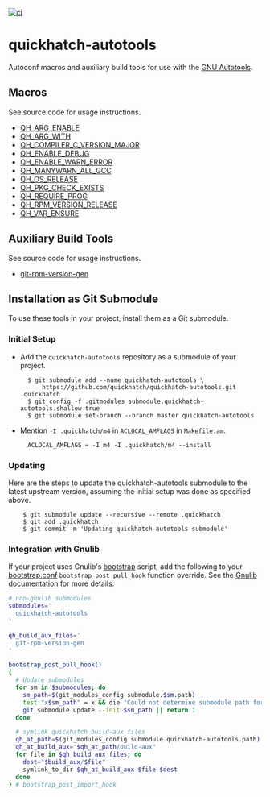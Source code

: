 [![ci](https://github.com/quickhatch/quickhatch-autotools/workflows/ci/badge.svg)](https://github.com/quickhatch/quickhatch-autotools/actions)

# quickhatch-autotools

Autoconf macros and auxiliary build tools for use with the [GNU Autotools][4].

## Macros

See source code for usage instructions.

* [QH_ARG_ENABLE][1]
* [QH_ARG_WITH][1]
* [QH_COMPILER_C_VERSION_MAJOR][1]
* [QH_ENABLE_DEBUG][1]
* [QH_ENABLE_WARN_ERROR][1]
* [QH_MANYWARN_ALL_GCC][1]
* [QH_OS_RELEASE][1]
* [QH_PKG_CHECK_EXISTS][1]
* [QH_REQUIRE_PROG][1]
* [QH_RPM_VERSION_RELEASE][1]
* [QH_VAR_ENSURE][1]

## Auxiliary Build Tools

See source code for usage instructions.

* [git-rpm-version-gen][5]

## Installation as Git Submodule

To use these tools in your project, install them as a Git submodule.

### Initial Setup

* Add the `quickhatch-autotools` repository as a submodule of your project.

        $ git submodule add --name quickhatch-autotools \
            https://github.com/quickhatch/quickhatch-autotools.git .quickhatch
        $ git config -f .gitmodules submodule.quickhatch-autotools.shallow true
        $ git submodule set-branch --branch master quickhatch-autotools

* Mention `-I .quickhatch/m4` in `ACLOCAL_AMFLAGS` in `Makefile.am`.

        ACLOCAL_AMFLAGS = -I m4 -I .quickhatch/m4 --install

### Updating

Here are the steps to update the quickhatch-autotools submodule to the latest
upstream version, assuming the initial setup was done as specified above.

        $ git submodule update --recursive --remote .quickhatch
        $ git add .quickhatch
        $ git commit -m 'Updating quickhatch-autotools submodule'

### Integration with Gnulib

If your project uses Gnulib's [bootstrap][2] script, add the following to your
[bootstrap.conf][3] `bootstrap_post_pull_hook` function override. See the
[Gnulib documentation][6] for more details.

```bash
# non-gnulib submodules
submodules='
  quickhatch-autotools
'

qh_build_aux_files='
  git-rpm-version-gen
'

bootstrap_post_pull_hook()
{
  # Update submodules
  for sm in $submodules; do
    sm_path=$(git_modules_config submodule.$sm.path)
    test "x$sm_path" = x && die "Could not determine submodule path for $sm"
    git submodule update --init $sm_path || return 1
  done

  # symlink quickhatch build-aux files
  qh_at_path=$(git_modules_config submodule.quickhatch-autotools.path)
  qh_at_build_aux="$qh_at_path/build-aux"
  for file in $qh_build_aux_files; do
    dest="$build_aux/$file"
    symlink_to_dir $qh_at_build_aux $file $dest
  done
} # bootstrap_post_import_hook
```

[1]: ./m4/quickhatch.m4
[2]: https://github.com/coreutils/gnulib/blob/master/top/bootstrap
[3]: https://github.com/coreutils/gnulib/blob/master/top/bootstrap.conf
[4]: https://www.gnu.org/software/automake/faq/autotools-faq.html
[5]: ./build-aux/git-rpm-version-gen
[6]: https://www.gnu.org/software/gnulib/manual/gnulib.html#Developer-tools

[comment]: # ( vim: set autoindent syntax=markdown textwidth=78: )
